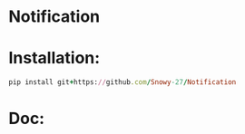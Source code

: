 # Notification

<h1>Installation: </h1>

```ruby
pip install git+https://github.com/Snowy-27/Notification

```

<h1>Doc: </h1>
